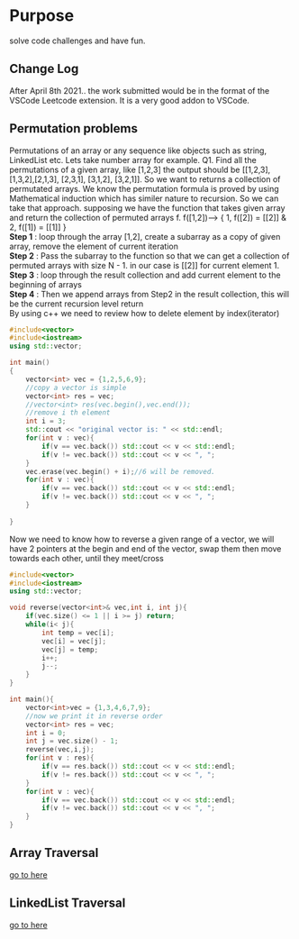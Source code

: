 # Purpose
solve code challenges and have fun. 

## Change Log
After April 8th 2021.. the work submitted would be in the format of the VSCode Leetcode extension. It is a very good addon to VSCode. 

## Permutation problems
Permutations of an array or any sequence like objects such as string, LinkedList etc. Lets take number array for example. 
Q1. Find all the permutations of a given array, like [1,2,3] the output should be [[1,2,3],[1,3,2],[2,1,3], [2,3,1], [3,1,2], [3,2,1]]. So we want to returns a collection of permutated arrays. 
We know the permutation formula is proved by using Mathematical induction which has similer nature to recursion. So we can take that approach. supposing we have the function that takes given array and return the collection of permuted arrays f. 
f([1,2])--> { 1, f([2]) = [[2]] &  2, f([1]) = [[1]] }
\
__Step 1__ : loop through the array [1,2], create a subarray as a copy of given array, remove the element of current iteration\
__Step 2__ : Pass the subarray to the function so that we can get a collection of permuted arrays with size N - 1. in our case is [[2]] for current element 1.\
__Step 3__ : loop through the result collection and add current element to the beginning of arrays\
__Step 4__ : Then we append arrays from Step2 in the result collection, this will be the current recursion level return\
By using c++ we need to review how to delete element by index(iterator)
```c++
#include<vector>
#include<iostream>
using std::vector;

int main()
{
    vector<int> vec = {1,2,5,6,9};
    //copy a vector is simple
    vector<int> res = vec;
    //vector<int> res(vec.begin(),vec.end());
    //remove i th element 
    int i = 3;
    std::cout << "original vector is: " << std::endl;
    for(int v : vec){
        if(v == vec.back()) std::cout << v << std::endl;
        if(v != vec.back()) std::cout << v << ", ";
    }
    vec.erase(vec.begin() + i);//6 will be removed.
    for(int v : vec){
        if(v == vec.back()) std::cout << v << std::endl;
        if(v != vec.back()) std::cout << v << ", ";
    }
    
}
```
Now we need to know how to reverse a given range of a vector, we will have 2 pointers at the begin and end of the vector, swap them then move towards each other, until they meet/cross
```c++
#include<vector>
#include<iostream>
using std::vector;

void reverse(vector<int>& vec,int i, int j){
    if(vec.size() <= 1 || i >= j) return;
    while(i< j){
        int temp = vec[i];
        vec[i] = vec[j];
        vec[j] = temp;
        i++;
        j--;
    }
}

int main(){
    vector<int>vec = {1,3,4,6,7,9};
    //now we print it in reverse order
    vector<int> res = vec;
    int i = 0;
    int j = vec.size() - 1;
    reverse(vec,i,j);
    for(int v : res){
        if(v == res.back()) std::cout << v << std::endl;
        if(v != res.back()) std::cout << v << ", ";
    }
    for(int v : vec){
        if(v == vec.back()) std::cout << v << std::endl;
        if(v != vec.back()) std::cout << v << ", ";
    }
}

```
## Array Traversal
[go to here](../main/ArraySearchProblems/README.md)

## LinkedList Traversal
[go to here](../main/LinkedListTraversal/ReadMe.md)
